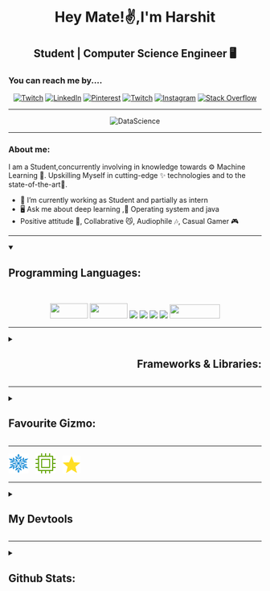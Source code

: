 <h1 align="center">Hey Mate!✌,I'm Harshit</h1>


<p>
    <h2 align="center">Student | Computer Science Engineer 🖥️</h2>
</p>
<div>
    <h3>You can reach me by....</h3>
<p dir="auto" align="center">
    <a href="mailto:harshitharshit138@gmail.com" rel="nofollow"><img src="https://camo.githubusercontent.com/02324cf68884e3fdfb628bcaa9218742630b6165b1fe0279e20517376f0d5c9d/68747470733a2f2f696d672e736869656c64732e696f2f62616467652f474d41494c2d4541343333353f6c6f676f3d676d61696c266c6f676f436f6c6f723d666666267374796c653d666c6174" alt="Twitch" data-canonical-src="https://img.shields.io/badge/Twitch-%239146FF.svg?logo=Twitch&amp;logoColor=white" style="max-width: 100%;"></a>
    <a href="https://www.linkedin.com/in/harshit-s-apr2604/" rel="nofollow"><img src="https://camo.githubusercontent.com/f17ba9730c27e5f1230325b94c8b68bbf3115d32650866f6e3d0ade68201beea/68747470733a2f2f696d672e736869656c64732e696f2f62616467652f4c696e6b6564496e2d2532333030373742352e7376673f6c6f676f3d6c696e6b6564696e266c6f676f436f6c6f723d7768697465" alt="LinkedIn" data-canonical-src="https://img.shields.io/badge/LinkedIn-%230077B5.svg?logo=linkedin&amp;logoColor=white" style="max-width: 100%;"></a>
    <a href="https://www.kaggle.com/harshit264" rel="nofollow"><img src="https://camo.githubusercontent.com/1aa901552e5e674beb5213f649c537e205cea9d3b42a0d99320191ee74b86922/687474703a2f2f696d672e736869656c64732e696f2f62616467652f2d4b6167676c652d626c61636b3f7374796c653d666c61742d737175617265266c6f676f3d6b6167676c65266c696e6b3d68747470733a2f2f7777772e6b6167676c652e636f6d2f616268696e616e6430352f" alt="Pinterest" data-canonical-src="https://img.shields.io/badge/Pinterest-%23E60023.svg?logo=Pinterest&amp;logoColor=white" style="max-width: 100%;"></a> 
    <a href="https://twitter.com/Harshit_S_264" rel="nofollow"><img src="https://camo.githubusercontent.com/b3f65aa2e19150fa99267825f77568e8436bcb01060f60fa888e5174b08c7fbc/687474703a2f2f696d672e736869656c64732e696f2f62616467652f2d547769747465722d3963663f7374796c653d666c61742d737175617265266c6f676f3d74776974746572266c6f676f436f6c6f723d6461726b626c7565266c696e6b3d68747470733a2f2f747769747465722e636f6d2f616268696e616e6435383939" alt="Twitch" data-canonical-src="https://img.shields.io/badge/Twitch-%239146FF.svg?logo=Twitch&amp;logoColor=white" style="max-width: 100%;"></a>
    <a href="https://www.instagram.com/harshit_subramanian264/" rel="nofollow"><img src="https://camo.githubusercontent.com/0641e2731604a57f9b9f2de4be17fcf1893c1fbf31dcb3e276f4281208616a1c/68747470733a2f2f696d672e736869656c64732e696f2f62616467652f496e7374616772616d2d2532334534343035462e7376673f6c6f676f3d496e7374616772616d266c6f676f436f6c6f723d7768697465" alt="Instagram" data-canonical-src="https://img.shields.io/badge/Instagram-%23E4405F.svg?logo=Instagram&amp;logoColor=white" style="max-width: 100%;"></a> 
    <a href="https://stackoverflow.com/users/harshit-s" rel="nofollow"><img src="https://camo.githubusercontent.com/7ebc5a2448e32119a01bdae64290fcf67ee83b9f2427894ca50888d342d5dd77/68747470733a2f2f696d672e736869656c64732e696f2f62616467652f2d537461636b6f766572666c6f772d4645374131363f6c6f676f3d737461636b2d6f766572666c6f77266c6f676f436f6c6f723d7768697465" alt="Stack Overflow" data-canonical-src="https://img.shields.io/badge/-Stackoverflow-FE7A16?logo=stack-overflow&amp;logoColor=white" style="max-width: 100%;"></a> 
</p>
<div align="center" dir="auto">
</div>

<hr>
<div align="center">
    <img width="450" src="https://media.tenor.com/7tlM7VOBit8AAAAC/night-tutorials-indo-hanging-light.gif" alt="DataScience">
</div>
<hr>
<h3>About me:</h3>

I am a Student,concurrently involving in knowledge towards ⚙️ Machine Learning 🙌. Upskilling Myself in cutting-edge ✨ technologies and to the state-of-the-art🔬.


<p align="right">

- 🔭 I’m currently working as Student and partially as intern
- 🖥 Ask me about deep learning ,🚀 Operating system and java
- Positive attitude 🌟, Collabrative 😼, Audiophile 🎶, Casual Gamer 🎮

</p>  
<hr>

<details open>
<summary><h2>Programming Languages:</h2></summary>
    <br>
  <p align="center">
        <img src="https://techaeris.com/wp-content/uploads/2016/01/Java-logo-png.png" height="30" width="75">
        <img src="https://camo.githubusercontent.com/5859172b2d0854f4d70d35118ae1fbb8d92f967ea654f1bb1bdae4a346d03926/68747470733a2f2f696d672e736869656c64732e696f2f62616467652f632d2532333030353939432e7376673f7374796c653d666f722d7468652d6261646765266c6f676f3d63266c6f676f436f6c6f723d7768697465" height="30" width="75">
        <img src="https://camo.githubusercontent.com/314b3cbfef1fd5ba1499c31f41a8cc84ab036eb37427e0f28dbd2da4e619e95d/68747470733a2f2f696d672e736869656c64732e696f2f62616467652f707974686f6e2532302d2532333134333534432e7376673f267374796c653d666f722d7468652d6261646765266c6f676f3d707974686f6e266c6f676f436f6c6f723d676f6c64">
        <img src="https://camo.githubusercontent.com/d63d473e728e20a286d22bb2226a7bf45a2b9ac6c72c59c0e61e9730bfe4168c/68747470733a2f2f696d672e736869656c64732e696f2f62616467652f48544d4c352d4533344632363f7374796c653d666f722d7468652d6261646765266c6f676f3d68746d6c35266c6f676f436f6c6f723d7768697465">
        <img src="https://camo.githubusercontent.com/dc14b90bdb55a5c5e86c5eb8a9c931cec8648adb20c1a90f9dfe43e7aac7130e/68747470733a2f2f696d672e736869656c64732e696f2f62616467652f53514c2d3737374242343f7374796c653d666f722d7468652d6261646765266c6f676f3d6f7261636c65266c6f676f436f6c6f723d7768697465">
        <img src="https://camo.githubusercontent.com/3a0f693cfa032ea4404e8e02d485599bd0d192282b921026e89d271aaa3d7565/68747470733a2f2f696d672e736869656c64732e696f2f62616467652f435353332d3135373242363f7374796c653d666f722d7468652d6261646765266c6f676f3d63737333266c6f676f436f6c6f723d7768697465">
        <img src="https://camo.githubusercontent.com/aeddc848275a1ffce386dc81c04541654ca07b2c43bbb8ad251085c962672aea/68747470733a2f2f696d672e736869656c64732e696f2f62616467652f6a6176617363726970742d2532333332333333302e7376673f7374796c653d666f722d7468652d6261646765266c6f676f3d6a617661736372697074266c6f676f436f6c6f723d253233463744463145" height="28" width="100">
</p>
</details>
<hr>
<details>
    <summary><h2 align="right">Frameworks & Libraries:</h2></summary>
    <p align="center">
        <img src="https://camo.githubusercontent.com/e4f918596bfc1a8746d3bf5426a212500a5b36b1e5c63869cbe65b071dcdb48a/68747470733a2f2f696d672e736869656c64732e696f2f62616467652f4e756d70792d3737374242343f7374796c653d666f722d7468652d6261646765266c6f676f3d6e756d7079266c6f676f436f6c6f723d7768697465">
        <img src="https://camo.githubusercontent.com/5e18e9b742657f6921829e31b6ee09d5d345633d8680cf1881f637d8e7bc44f1/68747470733a2f2f696d672e736869656c64732e696f2f62616467652f50616e6461732d3243324437323f7374796c653d666f722d7468652d6261646765266c6f676f3d70616e646173266c6f676f436f6c6f723d7768697465">
        <img src="https://camo.githubusercontent.com/acb8fc6fc12616617e6bfd2cd129ac4a2a2964b3f12c7e5abff49a4a203ce87b/68747470733a2f2f696d672e736869656c64732e696f2f62616467652f5363696b69742d2d4c6561726e2d2532333332393443373f267374796c653d666f722d7468652d6261646765266c6f676f3d7363696b69742d6c6561726e">
        <img src="https://camo.githubusercontent.com/96796a43b2c70f9c57f3ad251efd2073b828ab3037e4af502c7c409f9564d2b7/68747470733a2f2f696d672e736869656c64732e696f2f62616467652f4b657261732d2532334430303030302e7376673f7374796c653d666f722d7468652d6261646765266c6f676f3d4b65726173266c6f676f436f6c6f723d7768697465">
        <img src="https://camo.githubusercontent.com/33566a2949b4aa95765d5a7c20ec568be6688c5eb9df8af4d5315d76482bae2d/68747470733a2f2f696d672e736869656c64732e696f2f62616467652f6f70656e63762d25323377686974652e7376673f267374796c653d666f722d7468652d6261646765266c6f676f3d6f70656e6376266c6f676f436f6c6f723d7768697465">
        <img src="https://camo.githubusercontent.com/4058e4719e56be216f2464f47def2f62540a0775acfde94a782f4e1aa9607db7/68747470733a2f2f696d672e736869656c64732e696f2f62616467652f54656e736f72466c6f772532302d2532334646364630302e7376673f267374796c653d666f722d7468652d6261646765266c6f676f3d54656e736f72466c6f77266c6f676f436f6c6f723d7768697465">
        <img src="https://camo.githubusercontent.com/8db6f323d631964e4fb9fb9718f8f5288cbce522ddc68d9f8e405630dc69e4e2/68747470733a2f2f696d672e736869656c64732e696f2f62616467652f53747265616d6c69742d4646344234423f7374796c653d666f722d7468652d6261646765266c6f676f3d53747265616d6c6974266c6f676f436f6c6f723d7768697465">
</p>
</details>
<hr>

<details>
  <table border=0 align="center">
    <summary><h2>Favourite Gizmo:</h2></summary>
    <tr border=0>
      <td border=0>
        <img src="https://camo.githubusercontent.com/c2800672ad04fe21e9c464eadf19e4528d580d9165b2c685fa3eb8f547620c40/68747470733a2f2f696d672e736869656c64732e696f2f62616467652f636f6e64612d333432423032392e7376673f267374796c653d666f722d7468652d6261646765266c6f676f3d616e61636f6e6461266c6f676f436f6c6f723d7768697465">
      </td>
      <td border=0>
        <img src="https://camo.githubusercontent.com/ce254316621ae7180772f1e8355fd15d6258eda95d51897e76068d11e6fa7987/68747470733a2f2f696d672e736869656c64732e696f2f62616467652f436f6c61622d4639414230303f7374796c653d666f722d7468652d6261646765266c6f676f3d676f6f676c65636f6c616226636f6c6f723d353235323532">
      </td>
      <td border=0>
        <img src="https://camo.githubusercontent.com/88ab3c0f78016111d88ef82030375fb740d82dd0c16c1b078c441e22479009b3/68747470733a2f2f696d672e736869656c64732e696f2f62616467652f5653436f64652d3030373844343f7374796c653d666f722d7468652d6261646765266c6f676f3d76697375616c25323073747564696f253230636f6465266c6f676f436f6c6f723d7768697465">
      </td>
    </tr>
    <tr>
      <td border=0>
        <img src="https://camo.githubusercontent.com/53b1030248fd0f64a5b70e56819acd0c8caadcd302335cbf0e4367a6c1603b65/68747470733a2f2f696d672e736869656c64732e696f2f62616467652f506f77657242492d4632433831313f7374796c653d666f722d7468652d6261646765266c6f676f3d506f7765722532304249266c6f676f436f6c6f723d7768697465">
      </td>
      <td border=0>
        <img src="https://camo.githubusercontent.com/b1e420d51bb3fa77c07a10674ee88114e24c454c8e6f5ff9b7984754a5ca5292/68747470733a2f2f696d672e736869656c64732e696f2f62616467652f415a5552452532304d4c2d3030383944363f7374796c653d666f722d7468652d6261646765266c6f676f3d6d6963726f736f66742d617a757265266c6f676f436f6c6f723d7768697465">
      </td>
      <td border=0>
        <img src="https://camo.githubusercontent.com/68a8747771b0fe5289304484417af86112f05c00967c8e6278d5623baedc5246/68747470733a2f2f696d672e736869656c64732e696f2f62616467652f6769746875622532302d2532333138313731372e7376673f267374796c653d666f722d7468652d6261646765266c6f676f3d676974687562266c6f676f436f6c6f723d7768697465">
      </td>
    </tr>
    <tr>
      <td border=0>
        <img src="https://camo.githubusercontent.com/0c912b9ede0dbd707a80ac066851e25060a7a992e2ac25ca42f20c3c3e67135f/68747470733a2f2f696d672e736869656c64732e696f2f62616467652f4b6167676c652d3230424546463f7374796c653d666f722d7468652d6261646765266c6f676f3d4b6167676c65266c6f676f436f6c6f723d7768697465">
      </td><td border=0>
        <img src="https://camo.githubusercontent.com/ef01ed46f259ef32442e48ce38af5b4a3d7f657e12cd0530d293a205ed57751a/68747470733a2f2f696d672e736869656c64732e696f2f62616467652f6769742532302d2532334630353033322e7376673f267374796c653d666f722d7468652d6261646765266c6f676f3d676974266c6f676f436f6c6f723d7768697465">
      </td>
      <td>
        <img src="https://www.versionmuseum.com/images/applications/adobe-photoshop/adobe-photoshop%5E2019%5Ephotoshop-logo.jpg" width="100">
      </td>
    </tr>
  </table>
</details>
  
  
</p>
<hr>


<a href='https://archiveprogram.github.com/'><img src='https://raw.githubusercontent.com/acervenky/animated-github-badges/master/assets/acbadge.gif' width='40' height='40'></a> <a href='https://docs.github.com/en/developers'><img src='https://raw.githubusercontent.com/acervenky/animated-github-badges/master/assets/devbadge.gif' width='40' height='40'></a> <a href='https://stars.github.com/'><img src='https://raw.githubusercontent.com/acervenky/animated-github-badges/master/assets/starbadge.gif' width='35' height='35'></a> 
<hr>
<details>
    <summary><h2>My Devtools</h2></summary>
    <br>
    <p align="center">
        <img src="https://camo.githubusercontent.com/41281b9a32f13ac5b9d41ed9bae12c0de662f948f9bf59fd19df354fe49af146/68747470733a2f2f696d672e736869656c64732e696f2f62616467652f57696e646f77732d3030373844363f7374796c653d666f722d7468652d6261646765266c6f676f3d77696e646f7773266c6f676f436f6c6f723d7768697465" height=30px>
        <img src="https://camo.githubusercontent.com/878e15b4f7576e844856dc60d855ba0587d3d2bc56211fbe69734ebccb13b068/68747470733a2f2f696d672e736869656c64732e696f2f62616467652f4c696e75782d4643433632343f7374796c653d666f722d7468652d6261646765266c6f676f3d6c696e7578266c6f676f436f6c6f723d626c61636b" height=30px>
        <img src="https://camo.githubusercontent.com/5834ad3e1625bb3a1014dd90c6a2889752c30e0183fd346bdf0d3179e97cf79f/68747470733a2f2f696d672e736869656c64732e696f2f62616467652f506f70215f4f532d3438423943373f7374796c653d666f722d7468652d6261646765266c6f676f3d506f70215f4f53266c6f676f436f6c6f723d7768697465" height=30px>
        <img src="https://camo.githubusercontent.com/4c34adbd23deeef73fdbf36ac2135c0c9abee1e83fc96e8435082b2666c566a8/68747470733a2f2f696d672e736869656c64732e696f2f62616467652f565320436f64652d3535353535353f7374796c653d666c61742d737175617265266c6f676f3d76697375616c2d73747564696f2d636f6465266c6f676f436f6c6f723d303037414343" height=30px>
        <img src="https://camo.githubusercontent.com/d6de31463470dd4540e7ece7849e6d38d423825f113ea4ae639f4dcfd0392d82/68747470733a2f2f696d672e736869656c64732e696f2f62616467652f5562756e74752d4539353432303f7374796c653d666f722d7468652d6261646765266c6f676f3d7562756e7475266c6f676f436f6c6f723d7768697465" height=30px>
        <img src="https://camo.githubusercontent.com/a6dba91277b13656f15f2c2d021f7c4a0bccbf3a28e32d9ad98f2e932451f1f7/68747470733a2f2f696d672e736869656c64732e696f2f62616467652f5465726d696e616c2d3535353535352e7376673f267374796c653d666c61742d737175617265266c6f676f3d706f7765727368656c6c266c6f676f436f6c6f723d7768697465" height=30px>
        <img src="https://camo.githubusercontent.com/58f563d18e99ba98927ff555acc58861684101d28ea58b111671d75bb47a4c9e/68747470733a2f2f696d672e736869656c64732e696f2f62616467652f53706f746966792d3535353535352e7376673f267374796c653d666c61742d737175617265266c6f676f3d73706f74696679266c6f676f436f6c6f723d314544373630" height=30px>
    </p>
</details>
<hr>
<details>
<summary><h2>Github Stats:</h2></summary>


<div align="center">
 <a href="https://github.com/ryo-ma/github-profile-trophy" align="center">
  <img height=200 align="center" src="https://github-profile-trophy.vercel.app/?username=Harshit26042004&row=1&column=7" />
</a>
</div>

 <a href="https://github.com/Harshit26042004/github-readme-stats">
  <img height=200 align="center" src="https://github-readme-stats.vercel.app/api?username=Harshit26042004" />
</a>

<a href="https://github.com/Harshit26042004/github-readme-stats">
  <img height=250 align="center" src="https://github-readme-stats.vercel.app/api/top-langs?username=Harshit26042004&langs_count=8&card_width=400" />
</a>

<div align="center">
 <a href="https://git.io/streak-stats" align="center">
  <img height=200 align="center" src="https://github-readme-streak-stats.herokuapp.com?user=Harshit26042004&theme=neon_blurange" />
</a>
</div>

 ![visitor badge](https://visitor-badge.lithub.cc/badge?page_id=Harshit26042004.visitor-badge)

 </details>

